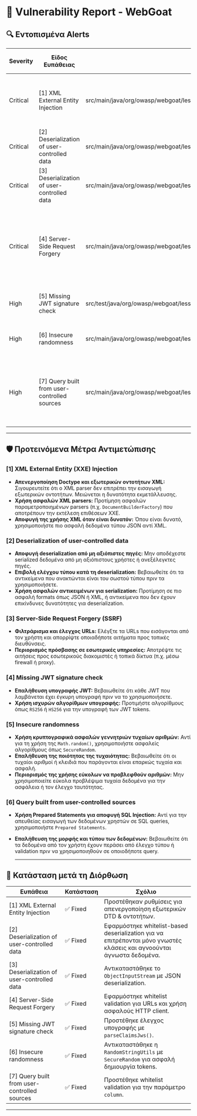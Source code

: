 # 📄 Vulnerability Report - WebGoat

## 🔍 Εντοπισμένα Alerts

| Severity | Είδος Ευπάθειας     | Αρχείο                          | Περιγραφή                                      | Link στο CVE |
|----------|---------------------|----------------------------------|------------------------------------------------|----------------|
| Critical | [1] XML External Entity Injection  | src/main/java/org/owasp/webgoat/lessons/xxe/CommentsCache.java | Επιτρέπει την επίλυση εξωτερικών XML οντοτήτων σε δεδομένα που ελέγχονται από τον χρήστη | [Alert](#)    |
| Critical | [2] Deserialization of user-controlled data   | src/main/java/org/owasp/webgoat/lessons/vulnerablecomponents/VulnerableComponentsLesson.java     | Αποδέχεται και επεξεργάζεται δεδομένα που ελέγχονται από τον χρήστη | [Alert](#)     |
| Critical | [3] Deserialization of user-controlled data   | src/main/java/org/owasp/webgoat/lessons/deserialization/InsecureDeserializationTask.java         | *Ίδια ευπάθεια με την προηγούμενη | [Alert](#)     |
| Critical | [4] Server-Side Request Forgery   | src/main/java/org/owasp/webgoat/lessons/ssrf/SSRFTask2.java     | Επιτρέπει σε έναν επιτιθέμενο να υποβάλει HTTP αιτήματα προς τοπικούς ή εξωτερικούς πόρους του διακομιστή από τον οποίο εκτελείται η εφαρμογή. | [Alert](#)     |
| High     | [5] Missing JWT signature check      | src/test/java/org/owasp/webgoat/lessons/jwt/TokenTest.java   | Δεν ελέγχει την υπογραφή ενός JSON Web Token (JWT). | [Alert](#)     |
| High     | [6] Insecure randomness | src/main/java/org/owasp/webgoat/lessons/jwt/JWTRefreshEndpoint.java          | Χρησιμοποιεί αδύναμους μηχανισμούς για την παραγωγή τυχαίων αριθμών | [Alert](#)     |
| High     | [7] Query built from user-controlled sources | src/main/java/org/owasp/webgoat/lessons/sqlinjection/mitigation/Servers.java        | Δημιουργεί SQL queries χρησιμοποιώντας δεδομένα που παρέχονται από τον χρήστη χωρίς κατάλληλο έλεγχο.     | [Alert](#)     |

---  

## 🛡️ **Προτεινόμενα Μέτρα Αντιμετώπισης**

### [1] **XML External Entity (XXE) Injection**
- **Απενεργοποίηση Doctype και εξωτερικών οντοτήτων XML:** Σιγουρευτείτε ότι ο XML parser δεν επιτρέπει την εισαγωγή εξωτερικών οντοτήτων. Μειώνεται η δυνατότητα εκμετάλλευσης.
- **Χρήση ασφαλών XML parsers:** Προτίμηση ασφαλών παραμετροποιημένων parsers (π.χ. `DocumentBuilderFactory`) που αποτρέπουν την εκτέλεση επιθέσεων XXE.
- **Αποφυγή της χρήσης XML όταν είναι δυνατόν:** Όπου είναι δυνατό, χρησιμοποιήστε πιο ασφαλή δεδομένα τύπου JSON αντί XML.

### [2] **Deserialization of user-controlled data**
- **Αποφυγή deserialization από μη αξιόπιστες πηγές:** Μην αποδέχεστε serialized δεδομένα από μη αξιόπιστους χρήστες ή ανεξέλεγκτες πηγές.
- **Επιβολή ελέγχου τύπου κατά τη deserialization:** Βεβαιωθείτε ότι τα αντικείμενα που ανακτώνται είναι του σωστού τύπου πριν τα χρησιμοποιήσετε.
- **Χρήση ασφαλών αντικειμένων για serialization:** Προτίμηση σε πιο ασφαλή formats όπως JSON ή XML, ή αντικείμενα που δεν έχουν επικίνδυνες δυνατότητες για deserialization.

### [3] **Server-Side Request Forgery (SSRF)**
- **Φιλτράρισμα και έλεγχος URLs:** Ελέγξτε τα URLs που εισάγονται από τον χρήστη και απορρίψτε οποιαδήποτε αιτήματα προς τοπικές διευθύνσεις.
- **Περιορισμός πρόσβασης σε εσωτερικές υπηρεσίες:** Αποτρέψτε τις αιτήσεις προς εσωτερικούς διακομιστές ή τοπικά δίκτυα (π.χ. μέσω firewall ή proxy).

### [4] **Missing JWT signature check**
- **Επαλήθευση υπογραφής JWT:** Βεβαιωθείτε ότι κάθε JWT που λαμβάνεται έχει έγκυρη υπογραφή πριν να το χρησιμοποιήσετε.
- **Χρήση ισχυρών αλγορίθμων υπογραφής:** Προτιμήστε αλγορίθμους όπως `RS256` ή `HS256` για την υπογραφή των JWT tokens.

### [5] **Insecure randomness**
- **Χρήση κρυπτογραφικά ασφαλών γεννητριών τυχαίων αριθμών:** Αντί για τη χρήση της `Math.random()`, χρησιμοποιήστε ασφαλείς αλγορίθμους όπως `SecureRandom`.
- **Επαλήθευση της ποιότητας της τυχαιότητας:** Βεβαιωθείτε ότι οι τυχαίοι αριθμοί ή κλειδιά που παράγονται είναι επαρκώς τυχαία και ασφαλή.
- **Περιορισμός της χρήσης εύκολων να προβλεφθούν αριθμών:** Μην χρησιμοποιείτε εύκολα προβλέψιμα τυχαία δεδομένα για την ασφάλεια ή τον έλεγχο ταυτότητας.

### [6] **Query built from user-controlled sources**
- **Χρήση Prepared Statements για αποφυγή SQL Injection:** Αντί για την απευθείας εισαγωγή των δεδομένων χρηστών σε SQL queries, χρησιμοποιήστε `Prepared Statements`.
- **Επαλήθευση της μορφής και τύπου των δεδομένων:** Βεβαιωθείτε ότι τα δεδομένα από τον χρήστη έχουν περάσει από έλεγχο τύπου ή validation πριν να χρησιμοποιηθούν σε οποιοδήποτε query.

  ---

## 🔁 Κατάσταση μετά τη Διόρθωση

| Ευπάθεια | Κατάσταση | Σχόλιο |
|----------|-----------|--------|
| [1] XML External Entity Injection | ✅ Fixed | Προστέθηκαν ρυθμίσεις για απενεργοποίηση εξωτερικών DTD & οντοτήτων. |
| [2] Deserialization of user-controlled data | ✅ Fixed | Εφαρμόστηκε whitelist-based deserialization για να επιτρέπονται μόνο γνωστές κλάσεις και αγνοούνται άγνωστα δεδομένα. |
| [3] Deserialization of user-controlled data | ✅ Fixed |  Αντικαταστάθηκε το `ObjectInputStream` με JSON deserialization. |
| [4] Server-Side Request Forgery | ✅ Fixed | Εφαρμόστηκε whitelist validation για URLs και χρήση ασφαλούς HTTP client. |
| [5] Missing JWT signature check | ✅ Fixed | Προστέθηκε έλεγχος υπογραφής με `parseClaimsJws()`. |
| [6]  Insecure randomness | ✅ Fixed | Αντικαταστάθηκε η `RandomStringUtils` με `SecureRandom` για ασφαλή δημιουργία tokens. |
| [7] Query built from user-controlled sources | ✅ Fixed | Προστέθηκε whitelist validation για την παράμετρο `column`. |

---

